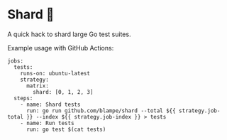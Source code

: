 # Shard 🔪

A quick hack to shard large Go test suites.

Example usage with GitHub Actions:

```
jobs:
  tests:
    runs-on: ubuntu-latest
    strategy:
      matrix:
        shard: [0, 1, 2, 3]
  steps:
    - name: Shard tests
      run: go run github.com/blampe/shard --total ${{ strategy.job-total }} --index ${{ strategy.job-index }} > tests
    - name: Run tests
      run: go test $(cat tests)
```
      


